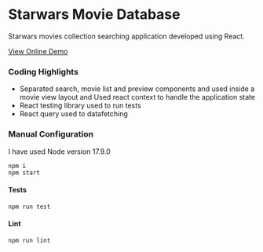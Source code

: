 # Starwars Movie Database

Starwars movies collection searching application developed using React.

[View Online Demo](https://starwars-eight-zeta.vercel.app/)

### Coding Highlights
 
- Separated search, movie list and preview components and used inside a movie view layout and Used react context to handle the application state
- React testing library used to run tests
- React query used to datafetching
### Manual Configuration

I have used Node version 17.9.0

```
npm i
npm start 
```

#### Tests

```
npm run test
```

#### Lint

```
npm run lint
```